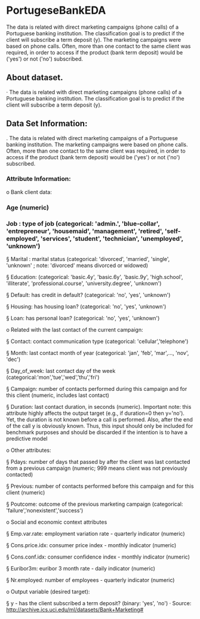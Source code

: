# PortugeseBankEDA


The data is related with direct marketing campaigns (phone calls) of a Portuguese banking institution. The classification goal is to predict if the client will subscribe a term deposit (y). The marketing campaigns were based on phone calls. Often, more than one contact to the same client was required, in order to access if the product (bank term deposit) would be ('yes') or not ('no') subscribed.

## About dataset.
· The data is related with direct marketing campaigns (phone calls) of a Portuguese banking institution. The classification goal is to predict if the client will subscribe a term deposit (y).

## Data Set Information: 
. The data is related with direct marketing campaigns of a Portuguese banking institution. The marketing campaigns were based on phone calls. Often, more than one contact to the same client was required, in order to access if the product (bank term deposit) would be ('yes') or not ('no') subscribed.

### Attribute Information:

o Bank client data:

### Age (numeric)

### Job : type of job (categorical: 'admin.', 'blue-collar', 'entrepreneur', 'housemaid', 'management', 'retired', 'self-employed', 'services', 'student', 'technician', 'unemployed', 'unknown')

§ Marital : marital status (categorical: 'divorced', 'married', 'single', 'unknown' ; note: 'divorced' means divorced or widowed)

§ Education: (categorical: 'basic.4y', 'basic.6y', 'basic.9y', 'high.school', 'illiterate', 'professional.course', 'university.degree', 'unknown')

§ Default: has credit in default? (categorical: 'no', 'yes', 'unknown')

§ Housing: has housing loan? (categorical: 'no', 'yes', 'unknown')

§ Loan: has personal loan? (categorical: 'no', 'yes', 'unknown')

o Related with the last contact of the current campaign:

§ Contact: contact communication type (categorical: 'cellular','telephone')

§ Month: last contact month of year (categorical: 'jan', 'feb', 'mar',…, 'nov', 'dec')

§ Day_of_week: last contact day of the week (categorical:'mon','tue','wed','thu','fri')

§ Campaign: number of contacts performed during this campaign and for this client (numeric, includes last contact)

§ Duration: last contact duration, in seconds (numeric). Important note: this attribute highly affects the output target (e.g., if duration=0 then y='no'). Yet, the duration is not known before a call is performed. Also, after the end of the call y is obviously known. Thus, this input should only be included for benchmark purposes and should be discarded if the intention is to have a predictive model

o Other attributes:

§ Pdays: number of days that passed by after the client was last contacted from a previous campaign (numeric; 999 means client was not previously contacted)

§ Previous: number of contacts performed before this campaign and for this client (numeric)

§ Poutcome: outcome of the previous marketing campaign (categorical: 'failure','nonexistent','success')

o Social and economic context attributes

§ Emp.var.rate: employment variation rate - quarterly indicator (numeric)

§ Cons.price.idx: consumer price index - monthly indicator (numeric)

§ Cons.conf.idx: consumer confidence index - monthly indicator (numeric)

§ Euribor3m: euribor 3 month rate - daily indicator (numeric)

§ Nr.employed: number of employees - quarterly indicator (numeric)

o Output variable (desired target):

§ y - has the client subscribed a term deposit? (binary: 'yes', 'no') · Source: http://archive.ics.uci.edu/ml/datasets/Bank+Marketing#
